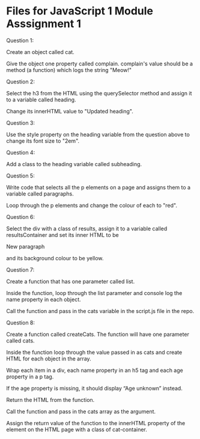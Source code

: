 # Files for JavaScript 1 Module Asssignment 1
Question 1:

Create an object called cat.

Give the object one property called complain. complain's value should be a method (a function) which logs the string "Meow!"

Question 2:

Select the h3 from the HTML using the querySelector method and assign it to a variable called heading.

Change its innerHTML value to "Updated heading".

Question 3:

Use the style property on the heading variable from the question above to change its font size to "2em".

Question 4:

Add a class to the heading variable called subheading.

Question 5:

Write code that selects all the p elements on a page and assigns them to a variable called paragraphs.

Loop through the p elements and change the colour of each to "red".

Question 6:

Select the div with a class of results, assign it to a variable called resultsContainer and set its inner HTML to be <p>New paragraph</p> and its background colour to be yellow.

Question 7:

Create a function that has one parameter called list.

Inside the function, loop through the list parameter and console log the name property in each object.

Call the function and pass in the cats variable in the script.js file in the repo.

Question 8:

Create a function called createCats. The function will have one parameter called cats.

Inside the function loop through the value passed in as cats and create HTML for each object in the array.

Wrap each item in a div, each name property in an h5 tag and each age property in a p tag.

If the age property is missing, it should display “Age unknown” instead.

Return the HTML from the function.

Call the function and pass in the cats array as the argument.

Assign the return value of the function to the innerHTML property of the element on the HTML page with a class of cat-container.